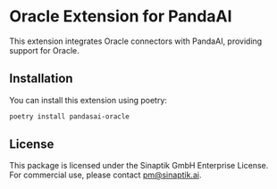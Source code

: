 # Oracle Extension for PandaAI

This extension integrates Oracle connectors with PandaAI, providing support for Oracle.

## Installation

You can install this extension using poetry:

```bash
poetry install pandasai-oracle
```

## License

This package is licensed under the Sinaptik GmbH Enterprise License.  
For commercial use, please contact [pm@sinaptik.ai](mailto:pm@sinaptik.ai).
